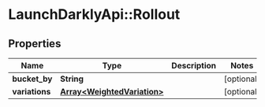 # LaunchDarklyApi::Rollout

## Properties
Name | Type | Description | Notes
------------ | ------------- | ------------- | -------------
**bucket_by** | **String** |  | [optional] 
**variations** | [**Array&lt;WeightedVariation&gt;**](WeightedVariation.md) |  | [optional] 


